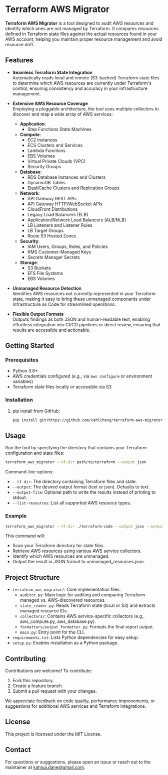 # Terraform AWS Migrator

**Terraform AWS Migrator** is a tool designed to audit AWS resources and identify which ones are not managed by Terraform. It compares resources defined in Terraform state files against the actual resources found in your AWS account, helping you maintain proper resource management and avoid resource drift.

## Features

- **Seamless Terraform State Integration**  
  Automatically reads local and remote (S3-backed) Terraform state files to determine which AWS resources are currently under Terraform's control, ensuring consistency and accuracy in your infrastructure management.

- **Extensive AWS Resource Coverage**  
  Employing a pluggable architecture, the tool uses multiple collectors to discover and map a wide array of AWS services:

  - **Application**:
    - Step Functions State Machines
  - **Compute**:
    - EC2 Instances
    - ECS Clusters and Services
    - Lambda Functions
    - EBS Volumes
    - Virtual Private Clouds (VPC)
    - Security Groups
  - **Database**:
    - RDS Database Instances and Clusters
    - DynamoDB Tables
    - ElastiCache Clusters and Replication Groups
  - **Network**:
    - API Gateway REST APIs
    - API Gateway HTTP/WebSocket APIs
    - CloudFront Distributions
    - Legacy Load Balancers (ELB)
    - Application/Network Load Balancers (ALB/NLB)
    - LB Listeners and Listener Rules
    - LB Target Groups
    - Route 53 Hosted Zones
  - **Security**:
    - IAM Users, Groups, Roles, and Policies
    - KMS Customer-Managed Keys
    - Secrets Manager Secrets
  - **Storage**:
    - S3 Buckets
    - EFS File Systems
    - EBS Volumes

- **Unmanaged Resource Detection**  
  Identifies AWS resources not currently represented in your Terraform state, making it easy to bring these unmanaged components under Infrastructure as Code for streamlined operations.

- **Flexible Output Formats**  
  Outputs findings as both JSON and human-readable text, enabling effortless integration into CI/CD pipelines or direct review, ensuring that results are accessible and actionable.

## Getting Started

### Prerequisites

- Python 3.8+
- AWS credentials configured (e.g., via `aws configure` or environment variables)
- Terraform state files locally or accessible via S3

### Installation

1. pip install from GitHub:

   ```bash
   pip install git+https://github.com/cahlchang/terraform-aws-migrator.git
   ```

## Usage

Run the tool by specifying the directory that contains your Terraform configuration and state files:

```bash
terraform_aws_migrator --tf-dir path/to/terraform --output json
```

Command-line options:

- `--tf-dir`: The directory containing Terraform files and state.
- `--output`: The desired output format (text or json). Defaults to text.
- `--output-file`: Optional path to write the results instead of printing to stdout.
- `--list-resources`: List all supported AWS resource types.

### Example

```bash
terraform_aws_migrator --tf-dir ./terraform-code --output json --output-file unmanaged_resources.json
```

This command will:

- Scan your Terraform directory for state files.
- Retrieve AWS resources using various AWS service collectors.
- Identify which AWS resources are unmanaged.
- Output the result in JSON format to unmanaged_resources.json.

## Project Structure

- `terraform_aws_migrator/`:
  Core implementation files:
  - `auditor.py`: Main logic for auditing and comparing Terraform-managed vs. AWS-discovered resources.
  - `state_reader.py`: Reads Terraform state (local or S3) and extracts managed resource IDs.
  - `collectors/`: Contains AWS service-specific collectors (e.g., aws_compute.py, aws_database.py).
  - `formatters/output_formatter.py`: Formats the final report output.
  - `main.py`: Entry point for the CLI.
- `requirements.txt`:
  Lists Python dependencies for easy setup.
- `setup.py`:
  Enables installation as a Python package.

## Contributing

Contributions are welcome! To contribute:

1. Fork this repository.
2. Create a feature branch.
3. Submit a pull request with your changes.

We appreciate feedback on code quality, performance improvements, or suggestions for additional AWS services and Terraform integrations.

## License

This project is licensed under the MIT License.

## Contact

For questions or suggestions, please open an issue or reach out to the maintainer at kahlua.dane@gmail.com.
